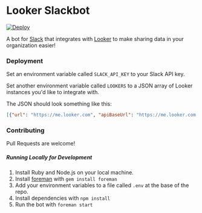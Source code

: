 # Looker Slackbot

[![Deploy](https://www.herokucdn.com/deploy/button.svg)](https://heroku.com/deploy)

A bot for [Slack](http://slack.com) that integrates with [Looker](http://looker.com) to make sharing data in your organization easier!

### Deployment

Set an environment variable called `SLACK_API_KEY` to your Slack API key.

Set another environment variable called `LOOKERS` to a JSON array of Looker instances you'd like to integrate with.

The JSON should look something like this:

```json
[{"url": "https://me.looker.com", "apiBaseUrl": "https://me.looker.com:19999/api/3.0", "clientId": "abcdefghjkl", "clientSecret": "abcdefghjkl"},{"url": "https://me-staging.looker.com", "apiBaseUrl": "https://me-staging.looker.com:19999/api/3.0", "clientId": "abcdefghjkl", "clientSecret": "abcdefghjkl"}]
```

### Contributing

Pull Requests are welcome!

##### Running Locally for Development

1. Install Ruby and Node.js on your local machine.
2. Install [foreman](https://github.com/ddollar/foreman) with `gem install foreman`
3. Add your environment variables to a file called `.env` at the base of the repo.
4. Install dependencies with `npm install`
5. Run the bot with `foreman start`
